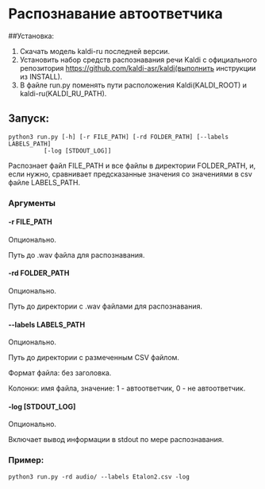 # Распознавание автоответчика

##Установка:
1. Скачать модель kaldi-ru последней версии.
2. Установить набор средств распознавания речи Kaldi с официального репозитория https://github.com/kaldi-asr/kaldi(выполнить инструкции из INSTALL).
3. В файле run.py поменять пути расположения Kaldi(KALDI_ROOT) и kaldi-ru(KALDI_RU_PATH).

## Запуск: 

    python3 run.py [-h] [-r FILE_PATH] [-rd FOLDER_PATH] [--labels LABELS_PATH]
              [-log [STDOUT_LOG]]

Распознает файл FILE_PATH и все файлы в директории FOLDER_PATH, и, если нужно, сравнивает предсказанные значения 
со значениями в csv файле LABELS_PATH.

### Аргументы

#### -r FILE_PATH
Опционально.

Путь до .wav файла для распознавания.

#### -rd FOLDER_PATH
Опционально.

Путь до директории с .wav файлами для распознавания.

#### --labels LABELS_PATH
Опционально.

Путь до директории с размеченным CSV файлом.

Формат файла: без заголовка.

Колонки: имя файла, значение: 1 - автоответчик, 0 - не автоответчик.

#### -log [STDOUT_LOG]
Опционально.

Включает вывод информации в stdout по мере распознавания.

### Пример:

    python3 run.py -rd audio/ --labels Etalon2.csv -log
